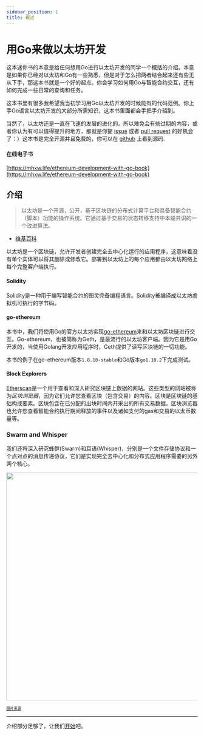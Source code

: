 ```yaml
---
sidebar_position: 1
title: 概述
---
```


# 用Go来做以太坊开发

这本迷你书的本意是给任何想用Go进行以太坊开发的同学一个概括的介绍。本意是如果你已经对以太坊和Go有一些熟悉，但是对于怎么把两者结合起来还有些无从下手，那这本书就是一个好的起点。你会学习如何用Go与智能合约交互，还有如何完成一些日常的查询和任务。

这本书里有很多我希望我当初学习用Go以太坊开发的时候能有的代码范例。你上手Go语言以太坊开发的大部分所需知识，这本书里面都会手把手介绍到。

当然了，以太坊还是一直在飞速的发展的进化的。所以难免会有些过期的内容，或者你认为有可以值得提升的地方，那就是你提 [issue](https://github.com/mhxw/ethereum-development-with-go-book/issues) 或者 [pull request](https://github.com/mhxw/ethereum-development-with-go-book/pulls) 的好机会了：）这本书是完全开源并且免费的，你可以在 [github](https://github.com/mhxw/ethereum-development-with-go-book) 上看到源码.

#### 在线电子书

[https://mhxw.life/ethereum-development-with-go-book](https://mhxw.life/ethereum-development-with-go-book)


## 介绍

> 以太坊是一个开源，公开，基于区块链的分布式计算平台和具备智能合约（脚本）功能的操作系统。它通过基于交易的状态转移支持中本聪共识的一个改进算法。

- [维基百科](https://en.wikipedia.org/wiki/Ethereum)

以太坊是一个区块链，允许开发者创建完全去中心化运行的应用程序，这意味着没有单个实体可以将其删除或修改它。部署到以太坊上的每个应用都由以太坊网络上每个完整客户端执行。

#### Solidity

Solidity是一种用于编写智能合约的图灵完备编程语言。Solidity被编译成以太坊虚拟机可执行的字节码。

#### go-ethereum

本书中，我们将使用Go的官方以太坊实现[go-ethereum](https://github.com/ethereum/go-ethereum)来和以太坊区块链进行交互。Go-ethereum，也被简称为Geth，是最流行的以太坊客户端。因为它是用Go开发的，当使用Golang开发应用程序时，Geth提供了读写区块链的一切功能。

本书的例子在go-ethereum版本`1.8.10-stable`和Go版本`go1.10.2`下完成测试。

#### Block Explorers

[Etherscan](https://etherscan.io)是一个用于查看和深入研究区块链上数据的网站。这些类型的网站被称为*区块浏览器*，因为它们允许您查看区块（包含交易）的内容。区块是区块链的基础构成要素。区块包含在已分配的出块时间内开采出的所有交易数据。区块浏览器也允许您查看智能合约执行期间释放的事件以及诸如支付的gas和交易的以太币数量等。

### Swarm and Whisper

我们还将深入研究蜂群(Swarm)和耳语(Whisper)，分别是一个文件存储协议和一个点对点的消息传递协议，它们是实现完全去中心化和分布式应用程序需要的另外两个核心。

<img src="https://user-images.githubusercontent.com/168240/41317815-2e287afe-6e4b-11e8-89d8-4ec959988b64.png" width="600"/>

<sup><sub><a href="https://ethereum.stackexchange.com/a/388/5093">图片来源</a></sub></sup>

---

介绍部分足够了，让我们[开始](../zh/client)吧。
